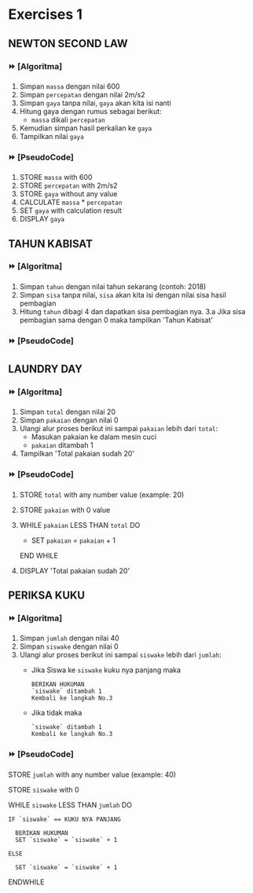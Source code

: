 # Exercises 1

## NEWTON SECOND LAW

### :fast_forward: [Algoritma]

  1. Simpan `massa` dengan nilai 600
  2. Simpan `percepatan` dengan nilai 2m/s2
  3. Simpan `gaya` tanpa nilai, `gaya` akan kita isi nanti
  4. Hitung gaya dengan rumus sebagai berikut:
     - `massa` dikali `percepatan`
  5. Kemudian simpan hasil perkalian ke `gaya`
  6. Tampilkan nilai `gaya`

### :fast_forward: [PseudoCode]

  1. STORE `massa` with 600
  2. STORE `percepatan` with 2m/s2
  3. STORE `gaya` without any value
  4. CALCULATE `massa` * `percepatan`
  5. SET `gaya` with calculation result
  6. DISPLAY `gaya`

## TAHUN KABISAT

### :fast_forward: [Algoritma]

  1. Simpan `tahun` dengan nilai tahun sekarang (contoh: 2018)
  2. Simpan `sisa` tanpa nilai, `sisa` akan kita isi dengan nilai sisa hasil pembagian  
  3. Hitung `tahun` dibagi 4 dan dapatkan sisa pembagian nya.
     3.a Jika sisa pembagian sama dengan 0 maka tampilkan 'Tahun Kabisat'

### :fast_forward: [PseudoCode]


## LAUNDRY DAY

### :fast_forward: [Algoritma]

  1. Simpan `total` dengan nilai 20
  2. Simpan `pakaian` dengan nilai 0
  3. Ulangi alur proses berikut ini sampai `pakaian` lebih dari `total`:
     - Masukan pakaian ke dalam mesin cuci
     - `pakaian` ditambah 1
  4. Tampilkan 'Total pakaian sudah 20'

### :fast_forward: [PseudoCode]

  1. STORE `total` with any number value (example: 20)
  2. STORE `pakaian` with 0 value
  3. WHILE `pakaian` LESS THAN `total` DO
     - SET `pakaian` = `pakaian` + 1

     END WHILE

  4. DISPLAY 'Total pakaian sudah 20'

## PERIKSA KUKU

### :fast_forward: [Algoritma]

  1. Simpan `jumlah` dengan nilai 40
  2. Simpan `siswake` dengan nilai 0
  3. Ulangi alur proses berikut ini sampai `siswake` lebih dari `jumlah`:
     - Jika Siswa ke `siswake` kuku nya panjang maka

           BERIKAN HUKUMAN
           `siswake` ditambah 1
           Kembali ke langkah No.3

     - Jika tidak maka

           `siswake` ditambah 1
           Kembali ke langkah No.3

### :fast_forward: [PseudoCode]

  STORE `jumlah` with any number value (example: 40)

  STORE `siswake` with 0

  WHILE `siswake` LESS THAN `jumlah` DO

    IF `siswake` == KUKU NYA PANJANG

      BERIKAN HUKUMAN
      SET `siswake` = `siswake` + 1

    ELSE

      SET `siswake` = `siswake` + 1

  ENDWHILE
